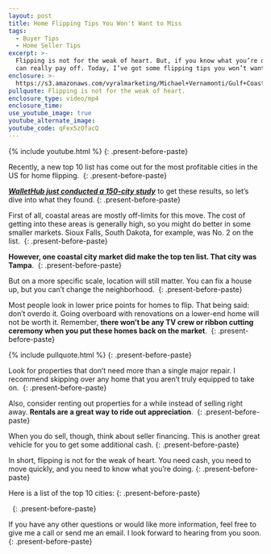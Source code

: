 ```yaml
---
layout: post
title: Home Flipping Tips You Won't Want to Miss
tags:
  - Buyer Tips
  - Home Seller Tips
excerpt: >-
  Flipping is not for the weak of heart. But, if you know what you’re doing, it
  can really pay off. Today, I’ve got some flipping tips you won’t want to miss.
enclosure: >-
  https://s3.amazonaws.com/vyralmarketing/Michael+Vernamonti/Gulf+Coast+Real+Estate+Flipping+in+Florida.mp4
pullquote: Flipping is not for the weak of heart.
enclosure_type: video/mp4
enclosure_time:
use_youtube_image: true
youtube_alternate_image:
youtube_code: qFex5zOfacQ
---
```



{% include youtube.html %}
{: .present-before-paste}

Recently, a new top 10 list has come out for the most profitable cities in the US for home flipping.&nbsp;
{: .present-before-paste}

*[**WalletHub just conducted a 150-city study**](https://wallethub.com/edu/best-cities-to-flip-houses/23158/.)* to get these results, so let’s dive into what they found.
{: .present-before-paste}

First of all, coastal areas are mostly off-limits for this move. The cost of getting into these areas is generally high, so you might do better in some smaller markets. Sioux Falls, South Dakota, for example, was No. 2 on the list.&nbsp;
{: .present-before-paste}

**However, one coastal city market did make the top ten list. That city was Tampa**.&nbsp;
{: .present-before-paste}

But on a more specific scale, location will still matter. You can fix a house up, but you can’t change the neighborhood.&nbsp;
{: .present-before-paste}

Most people look in lower price points for homes to flip. That being said: don’t overdo it. Going overboard with renovations on a lower-end home will not be worth it. Remember, **there won’t be any TV crew or ribbon cutting ceremony when you put these homes back on the market**.&nbsp;
{: .present-before-paste}

{% include pullquote.html %}
{: .present-before-paste}

Look for properties that don’t need more than a single major repair. I recommend skipping over any home that you aren’t truly equipped to take on.&nbsp;
{: .present-before-paste}

Also, consider renting out properties for a while instead of selling right away. **Rentals are a great way to ride out appreciation**.&nbsp;
{: .present-before-paste}

When you do sell, though, think about seller financing. This is another great vehicle for you to get some additional cash.
{: .present-before-paste}

In short, flipping is not for the weak of heart. You need cash, you need to move quickly, and you need to know what you’re doing.
{: .present-before-paste}

Here is a list of the top 10 cities:
{: .present-before-paste}

&nbsp;
{: .present-before-paste}

If you have any other questions or would like more information, feel free to give me a call or send me an email. I look forward to hearing from you soon.
{: .present-before-paste}